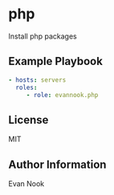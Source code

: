 php
===

Install php packages

Example Playbook
----------------

```yaml
- hosts: servers
  roles:
     - role: evannook.php
```

License
-------

MIT

Author Information
------------------

Evan Nook
